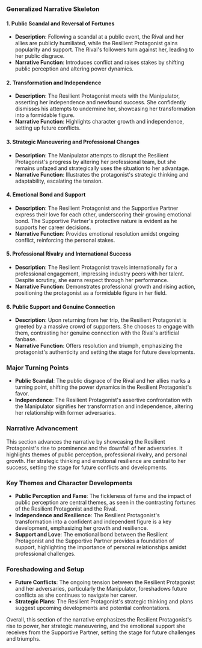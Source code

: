 ### Generalized Narrative Skeleton

#### 1. Public Scandal and Reversal of Fortunes
- **Description**: Following a scandal at a public event, the Rival and her allies are publicly humiliated, while the Resilient Protagonist gains popularity and support. The Rival's followers turn against her, leading to her public disgrace.
- **Narrative Function**: Introduces conflict and raises stakes by shifting public perception and altering power dynamics.

#### 2. Transformation and Independence
- **Description**: The Resilient Protagonist meets with the Manipulator, asserting her independence and newfound success. She confidently dismisses his attempts to undermine her, showcasing her transformation into a formidable figure.
- **Narrative Function**: Highlights character growth and independence, setting up future conflicts.

#### 3. Strategic Maneuvering and Professional Changes
- **Description**: The Manipulator attempts to disrupt the Resilient Protagonist's progress by altering her professional team, but she remains unfazed and strategically uses the situation to her advantage.
- **Narrative Function**: Illustrates the protagonist's strategic thinking and adaptability, escalating the tension.

#### 4. Emotional Bond and Support
- **Description**: The Resilient Protagonist and the Supportive Partner express their love for each other, underscoring their growing emotional bond. The Supportive Partner's protective nature is evident as he supports her career decisions.
- **Narrative Function**: Provides emotional resolution amidst ongoing conflict, reinforcing the personal stakes.

#### 5. Professional Rivalry and International Success
- **Description**: The Resilient Protagonist travels internationally for a professional engagement, impressing industry peers with her talent. Despite scrutiny, she earns respect through her performance.
- **Narrative Function**: Demonstrates professional growth and rising action, positioning the protagonist as a formidable figure in her field.

#### 6. Public Support and Genuine Connection
- **Description**: Upon returning from her trip, the Resilient Protagonist is greeted by a massive crowd of supporters. She chooses to engage with them, contrasting her genuine connection with the Rival's artificial fanbase.
- **Narrative Function**: Offers resolution and triumph, emphasizing the protagonist's authenticity and setting the stage for future developments.

### Major Turning Points
- **Public Scandal**: The public disgrace of the Rival and her allies marks a turning point, shifting the power dynamics in the Resilient Protagonist's favor.
- **Independence**: The Resilient Protagonist's assertive confrontation with the Manipulator signifies her transformation and independence, altering her relationship with former adversaries.

### Narrative Advancement
This section advances the narrative by showcasing the Resilient Protagonist's rise to prominence and the downfall of her adversaries. It highlights themes of public perception, professional rivalry, and personal growth. Her strategic thinking and emotional resilience are central to her success, setting the stage for future conflicts and developments.

### Key Themes and Character Developments
- **Public Perception and Fame**: The fickleness of fame and the impact of public perception are central themes, as seen in the contrasting fortunes of the Resilient Protagonist and the Rival.
- **Independence and Resilience**: The Resilient Protagonist's transformation into a confident and independent figure is a key development, emphasizing her growth and resilience.
- **Support and Love**: The emotional bond between the Resilient Protagonist and the Supportive Partner provides a foundation of support, highlighting the importance of personal relationships amidst professional challenges.

### Foreshadowing and Setup
- **Future Conflicts**: The ongoing tension between the Resilient Protagonist and her adversaries, particularly the Manipulator, foreshadows future conflicts as she continues to navigate her career.
- **Strategic Plans**: The Resilient Protagonist's strategic thinking and plans suggest upcoming developments and potential confrontations.

Overall, this section of the narrative emphasizes the Resilient Protagonist's rise to power, her strategic maneuvering, and the emotional support she receives from the Supportive Partner, setting the stage for future challenges and triumphs.